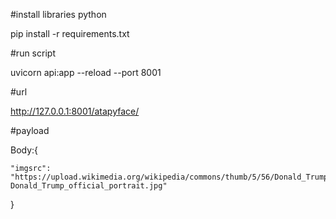 #install libraries python

pip install -r requirements.txt

#run script

uvicorn api:app --reload --port 8001    


#url

http://127.0.0.1:8001/atapyface/

#payload

Body:{

    "imgsrc": "https://upload.wikimedia.org/wikipedia/commons/thumb/5/56/Donald_Trump_official_portrait.jpg/640px-Donald_Trump_official_portrait.jpg"

}


